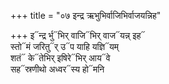 +++
title = "०७ इन्द्र ऋभुभिर्वाजिभिर्वाजयन्निह"

+++
इ᳓न्द्र र्भु᳓भिर् वाजि᳓भिर् वाज᳓यन्न् इह᳓  
स्तो᳓मं जरितु᳓र् उ᳓प याहि यज्ञि᳓यम्  
शतं᳓ के᳓तेभिर् इषिरे᳓भिर् आय᳓वे  
सह᳓स्रणीथो अध्वर᳓स्य हो᳓मनि